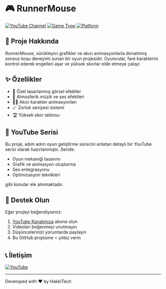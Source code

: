 # 🎮 RunnerMouse

  [![YouTube Channel](https://img.shields.io/badge/YouTube-@hakkitech-red)](https://www.youtube.com/@hakkitech)
  [![Game Type](https://img.shields.io/badge/Type-Endless%20Runner-blue)]()
  [![Platform](https://img.shields.io/badge/Platform-PC-green)]()


## 📝 Proje Hakkında

RunnerMouse, sürükleyici grafikler ve akıcı animasyonlarla donatılmış sonsuz koşu deneyimi sunan bir oyun projesidir. Oyuncular, fare karakterini kontrol ederek engelleri aşar ve yüksek skorlar elde etmeye çalışır.

## ✨ Özellikler

- 🎨 Özel tasarlanmış görsel efektler
- 🎵 Atmosferik müzik ve ses efektleri
- 🏃‍♂️ Akıcı karakter animasyonları
- 📈 Zorluk seviyesi sistemi
- 🏆 Yüksek skor tablosu

## 🎥 YouTube Serisi

Bu proje, adım adım oyun geliştirme sürecini anlatan detaylı bir YouTube serisi olarak hazırlanmıştır. Seride:

- Oyun mekaniği tasarımı
- Grafik ve animasyon oluşturma
- Ses entegrasyonu
- Optimizasyon teknikleri

gibi konular ele alınmaktadır.

## 🌟 Destek Olun

Eğer projeyi beğendiyseniz:

1. [YouTube Kanalımıza](https://www.youtube.com/@hakkitech) abone olun
2. Videoları beğenmeyi unutmayın
3. Düşüncelerinizi yorumlarda paylaşın
4. Bu GitHub projesine ⭐ yıldız verin

## 📞 İletişim

[![YouTube](https://ibb.co/3ycWrP3)](https://www.youtube.com/@hakkitech)

---

  Developed with ❤️ by HakkiTech

